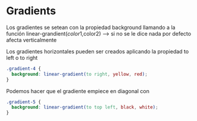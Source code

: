 # Gradients

Los gradientes se setean con la propiedad background llamando a la función
linear-grandient($color1,$color2) --> si no se le dice nada por defecto afecta
verticalmente

Los gradientes horizontales pueden ser creados aplicando la propiedad to left o to right

```css
.gradient-4 {
  background: linear-gradient(to right, yellow, red);
}
```

Podemos hacer que el gradiente empiece en diagonal con

```css
.gradient-5 {
  background: linear-gradient(to top left, black, white);
}
```
